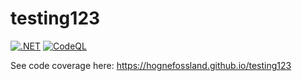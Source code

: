 # testing123

[![.NET](https://github.com/hognefossland/testing123/actions/workflows/dotnet.yml/badge.svg)](https://github.com/hognefossland/testing123/actions/workflows/dotnet.yml)
[![CodeQL](https://github.com/hognefossland/testing123/actions/workflows/codeql-analysis.yml/badge.svg)](https://github.com/hognefossland/testing123/actions/workflows/codeql-analysis.yml)



See code coverage here: https://hognefossland.github.io/testing123
